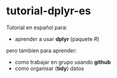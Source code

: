 tutorial-dplyr-es
=================

Tutorial en español para:

 - aprender a usar **dplyr** (paquete *R*)
 
pero tambíen para aprender:

 - como trabajar en grupo usando **github**
 - como organisar (**tidy**) datos 
